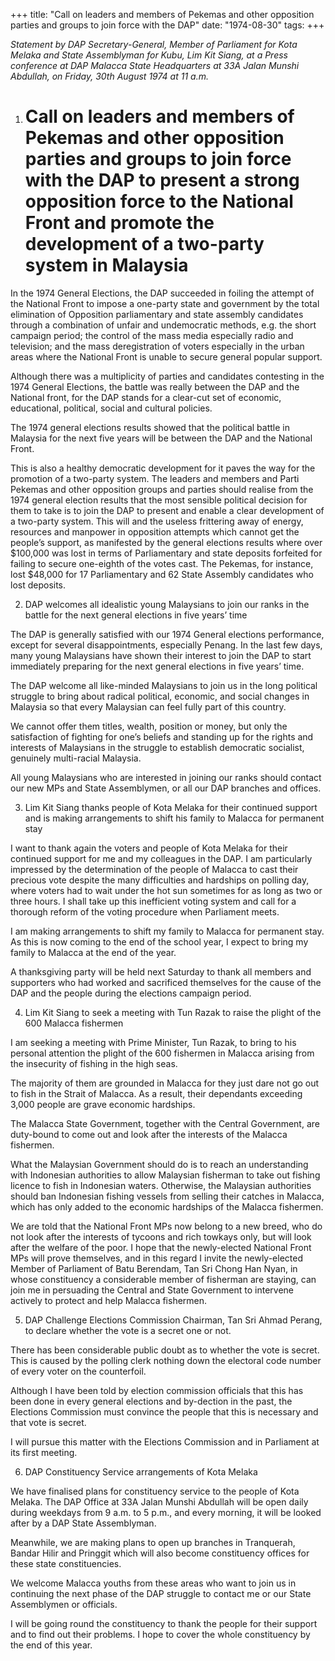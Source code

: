 +++ 
title: "Call on leaders and members of Pekemas and other opposition parties and groups to join force with the DAP"
date: "1974-08-30"
tags:
+++

_Statement by DAP Secretary-General, Member of Parliament for Kota Melaka and State Assemblyman for Kubu, Lim Kit Siang, at a Press conference at DAP Malacca State Headquarters at 33A Jalan Munshi Abdullah, on Friday, 30th August 1974 at 11 a.m._

1. # Call on leaders and members of Pekemas and other opposition parties and groups to join force with the DAP to present a strong opposition force to the National Front and promote the development of a two-party system in Malaysia 

In the 1974 General Elections, the DAP succeeded in foiling the attempt of the National Front to impose a one-party state and government by the total elimination of Opposition parliamentary and state assembly candidates through a combination of unfair and undemocratic methods, e.g. the short campaign period; the control of the mass media especially radio and television; and the mass deregistration of voters especially in the urban areas where the National Front is unable to secure general popular support.</u>

Although there was a multiplicity of parties and candidates contesting in the 1974 General Elections, the battle was really between the DAP and the National front, for the DAP stands for a clear-cut set of economic, educational, political, social and cultural policies.

The 1974 general elections results showed that the political battle in Malaysia for the next five years will be between the DAP and the National Front.

This is also a healthy democratic development for it paves the way for the promotion of a two-party system. The leaders and members and Parti Pekemas and other opposition groups and parties should realise from the 1974 general election results that the most sensible political decision for them to take is to join the DAP to present and enable a clear development of a two-party system. This will and the useless frittering away of energy, resources and manpower in opposition attempts which cannot get the people’s support, as manifested by the general elections results where over $100,000 was lost in terms of Parliamentary and state deposits forfeited for failing to secure one-eighth of the votes cast. The Pekemas, for instance, lost $48,000 for 17 Parliamentary and 62 State Assembly candidates who lost deposits.

2. DAP welcomes all idealistic young Malaysians to join our ranks in the battle for the next general elections in five years’ time

The DAP is generally satisfied with our 1974 General elections performance, except for several disappointments, especially Penang. In the last few days, many young Malaysians have shown their interest to join the DAP to start immediately preparing for the next general elections in five years’ time.

The DAP welcome all like-minded Malaysians to join us in the long political struggle to bring about radical political, economic, and social changes in Malaysia so that every Malaysian can feel fully part of this country.

We cannot offer them titles, wealth, position or money, but only the satisfaction of fighting for one’s beliefs and standing up for the rights and interests of Malaysians in the struggle to establish democratic socialist, genuinely multi-racial Malaysia.

All young Malaysians who are interested in joining our ranks should contact our new MPs and State Assemblymen, or all our DAP branches and offices.

3. Lim Kit Siang thanks people of Kota Melaka for their continued support and is making arrangements to shift his family to Malacca for permanent stay

I want to thank again the voters and people of Kota Melaka for their continued support for me and my colleagues in the DAP. I am particularly impressed by the determination of the people of Malacca to cast their precious vote despite the many difficulties and hardships on polling day, where voters had to wait under the hot sun sometimes for as long as two or three hours. I shall take up this inefficient voting system and call for a thorough reform of the voting procedure when Parliament meets.

I am making arrangements to shift my family to Malacca for permanent stay. As this is now coming to the end of the school year, I expect to bring my family to Malacca at the end of the year.

A thanksgiving party will be held next Saturday to thank all members and supporters who had worked and sacrificed themselves for the cause of the DAP and the people during the elections campaign period.

4. Lim Kit Siang to seek a meeting with Tun Razak to raise the plight of the 600 Malacca fishermen
     
I am seeking a meeting with Prime Minister, Tun Razak, to bring to his personal attention the plight of the 600 fishermen in Malacca arising from the insecurity of fishing in the high seas. 

The majority of them are grounded in Malacca for they just dare not go out to fish in the Strait of Malacca. As a result, their dependants exceeding 3,000 people are grave economic hardships.

The Malacca State Government, together with the Central Government, are duty-bound to come out and look after the interests of the Malacca fishermen.

What the Malaysian Government should do is to reach an understanding with Indonesian authorities to allow Malaysian fisherman to take out fishing licence to fish in Indonesian waters. Otherwise, the Malaysian authorities should ban Indonesian fishing vessels from selling their catches in Malacca, which has only added to the economic hardships of the Malacca fishermen.

We are told that the National Front MPs now belong to a new breed, who do not look after the interests of tycoons and rich towkays only, but will look after the welfare of the poor. I hope that the newly-elected National Front MPs will prove themselves, and in this regard I invite the newly-elected Member of Parliament of Batu Berendam, Tan Sri Chong Han Nyan, in whose constituency a considerable member of fisherman are staying, can join me in persuading the Central and State Government to intervene actively to protect and help Malacca fishermen.

5. DAP Challenge Elections Commission Chairman, Tan Sri Ahmad Perang, to declare whether the vote is a secret one or not.

There has been considerable public doubt as to whether the vote is secret. This is caused by the polling clerk nothing down the electoral code number of every voter on the counterfoil.

Although I have been told by election commission officials that this has been done in every general elections and by-dection in the past, the Elections Commission must convince the people that this is necessary and that vote is secret.

I will pursue this matter with the Elections Commission and in Parliament at its first meeting.

6. DAP Constituency Service arrangements of Kota Melaka

We have finalised plans for constituency service to the people of Kota Melaka. The DAP Office at 33A Jalan Munshi Abdullah will be open daily during weekdays from 9 a.m. to 5 p.m., and every morning, it will be looked after by a DAP State Assemblyman.

Meanwhile, we are making plans to open up branches in Tranquerah, Bandar Hilir and Pringgit which will also become constituency offices for these state constituencies.

We welcome Malacca youths from these areas who want to join us in continuing the next phase of the DAP struggle to contact me or our State Assemblymen or officials.

I will be going round the constituency to thank the people for their support and to find out their problems. I hope to cover the whole constituency by the end of this year.
 
